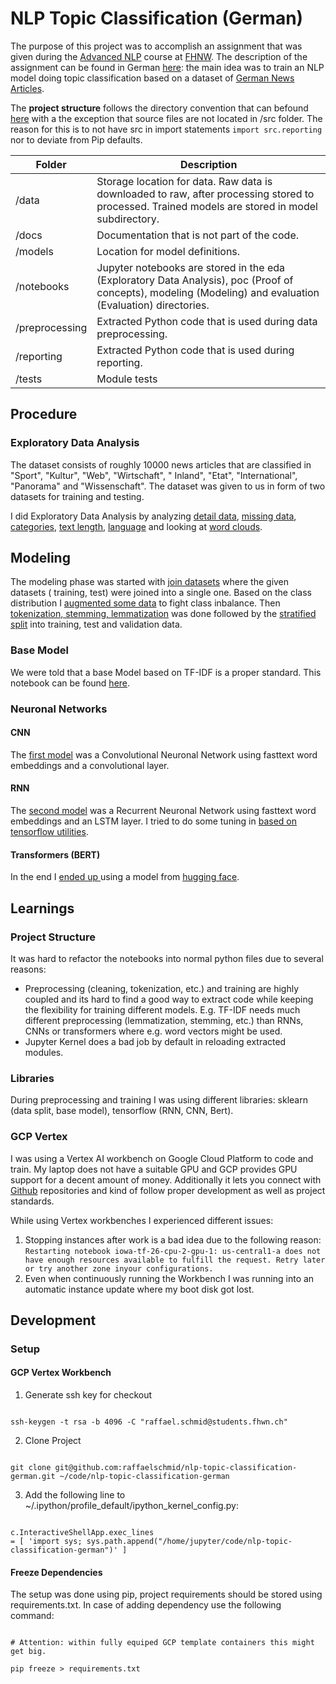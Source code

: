 # NLP Topic Classification (German)

The purpose of this project was to accomplish an assignment that was given during the
[Advanced NLP](https://www.fhnw.ch/de/weiterbildung/technik/advanced-nlp) course at
[FHNW](https://www.fhnw.ch). The description of the assignment can be found in German
[here](./docs/00_project_assignment.pdf): the main idea was to train an NLP model doing topic classification based on a
dataset of [German News Articles](https://tblock.github.io/10kGNAD/).

The **project structure** follows the directory convention that can
befound [here](https://towardsdatascience.com/manage-your-data-science-project-structure-in-early-stage-95f91d4d0600)
with a the exception that source files are not located in /src folder. The reason for this is to not have src in import
statements `import src.reporting` nor to deviate from Pip defaults.

| Folder         | Description                                                                                                                                                |
|----------------|------------------------------------------------------------------------------------------------------------------------------------------------------------|
| /data          | Storage location for data. Raw data is downloaded to raw, after processing stored to processed. Trained models are stored in model subdirectory.           |
| /docs          | Documentation that is not part of the code.                                                                                                                |
| /models        | Location for model definitions.                                                                                                                            |
| /notebooks     | Jupyter notebooks are stored in the eda (Exploratory Data Analysis), poc (Proof of concepts), modeling (Modeling) and evaluation (Evaluation) directories. |
| /preprocessing | Extracted Python code that is used during data preprocessing.                                                                                              |
| /reporting     | Extracted Python code that is used during reporting.                                                                                                       |
| /tests         | Module tests                                                                                                                                               |

## Procedure

### Exploratory Data Analysis

The dataset consists of roughly 10000 news articles that are classified in "Sport", "Kultur", "Web", "Wirtschaft", "
Inland", "Etat", "International", "Panorama" and "Wissenschaft". The dataset was given to us in form of two datasets for
training and testing.

I did Exploratory Data Analysis by analyzing [detail data](./notebook/eda/01_example_data.ipynb),
[missing data](./notebook/eda/02_missing_data.ipynb), [categories](./notebook/eda/03_analyze_categories.ipynb),
[text length](./notebook/eda/04_analyze_text_length.ipynb), [language](./notebook/eda/05_analyze_language.ipynb) and
looking at [word clouds](./notebook/eda/06_word_cloud.ipynb).

## Modeling

The modeling phase was started with [join datasets](./notebook/modeling/00_join.ipynb) where the given datasets (
training, test) were joined into a single one. Based on the class distribution
I [augmented some data](./notebook/modeling/01_augmentation.ipynb) to fight class inbalance.
Then [tokenization, stemming, lemmatization](./notebook/modeling/02_preprocessing.ipynb) was done followed by the
[stratified split](./notebook/modeling/03_split.ipynb) into training, test and validation data.

### Base Model

We were told that a base Model based on TF-IDF is a proper standard. This notebook can be
found [here](./notebook/modeling/04_base_model.ipynb).

### Neuronal Networks

#### CNN

The [first model](./notebook/modeling/05_cnn.ipynb) was a Convolutional Neuronal Network using fasttext word embeddings
and a convolutional layer.

#### RNN

The [second model](./notebook/modeling/06a_rnn.ipynb) was a Recurrent Neuronal Network using fasttext word embeddings
and an LSTM layer. I tried to do some tuning in [based on tensorflow utilities](./notebook/modeling/06b_rnn-tuning.ipynb).

#### Transformers (BERT)

In the end I [ended up ](./notebook/modeling/07_bert.ipynb) using a model
from [hugging face](https://huggingface.co/bert-base-german-cased).

## Learnings

### Project Structure

It was hard to refactor the notebooks into normal python files due to several reasons:

- Preprocessing (cleaning, tokenization, etc.) and training are highly coupled and its hard to find a good way to
  extract code while keeping the flexibility for training different models. E.g. TF-IDF needs much different
  preprocessing (lemmatization, stemming, etc.) than RNNs, CNNs or transformers where e.g. word vectors might be used.
- Jupyter Kernel does a bad job by default in reloading extracted modules.

### Libraries

During preprocessing and training I was using different libraries: sklearn (data split, base model), tensorflow (RNN,
CNN, Bert).

### GCP Vertex

I was using a Vertex AI workbench on Google Cloud Platform to code and train. My laptop does not have a suitable GPU and
GCP provides GPU support for a decent amount of money. Additionally it lets you connect
with [Github](https://github.com)
repositories and kind of follow proper development as well as project standards.

While using Vertex workbenches I experienced different issues:

1. Stopping instances after work is a bad idea due to the following
   reason: `Restarting notebook iowa-tf-26-cpu-2-gpu-1: us-central1-a does not have enough resources available to fulfill the request. Retry later or try another zone inyour configurations.`
2. Even when continuously running the Workbench I was running into an automatic instance update where my boot disk got
   lost.

## Development

### Setup

#### GCP Vertex Workbench

1. Generate ssh key for checkout

```

ssh-keygen -t rsa -b 4096 -C "raffael.schmid@students.fhwn.ch"

```

2. Clone Project

```

git clone git@github.com:raffaelschmid/nlp-topic-classification-german.git ~/code/nlp-topic-classification-german

```

3. Add the following line to ~/.ipython/profile_default/ipython_kernel_config.py:

```

c.InteractiveShellApp.exec_lines
= [ 'import sys; sys.path.append("/home/jupyter/code/nlp-topic-classification-german")' ]

```

#### Freeze Dependencies

The setup was done using pip, project requirements should be stored using requirements.txt. In case of adding dependency
use the following command:

```

# Attention: within fully equiped GCP template containers this might get big.

pip freeze > requirements.txt

```